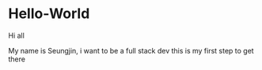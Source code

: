 # Hello-World
Hi all

My name is Seungjin,
i want to be a full stack dev
this is my first step to get there
